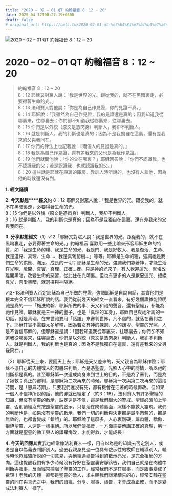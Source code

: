 ```yaml
---
title: "2020 – 02 – 01 QT 約翰福音 8：12 ~ 20"
date: 2025-04-12T00:27:19+0800
draft: false
# original_url: https://cmtc.tw/2020-02-01-qt-%e7%b4%84%e7%bf%b0%e7%a6%8f%e9%9f%b3-8%ef%bc%9a12-20
---
```


![2020 – 02 – 01 QT 約翰福音 8：12 ~ 20](/images/qt.jpg   "2020 – 02 – 01 QT 約翰福音 8：12 ~ 20")

# 2020 – 02 – 01 QT 約翰福音 8：12 ~ 20

> 約翰福音 8：12 ~ 20  
> 8：12 耶穌又對眾人說：「我是世界的光。跟從我的，就不在黑暗裏走，必要得著生命的光。」  
> 8：13 法利賽人對他說：「你是為自己作見證，你的見證不真。」  
> 8：14 耶穌說：「我雖然為自己作見證，我的見證還是真的；因我知道我從哪裏來，往哪裏去；你們卻不知道我從哪裏來，往哪裏去。  
> 8：15 你們是以外貌（原文是憑肉身）判斷人，我卻不判斷人。  
> 8：16 就是判斷人，我的判斷也是真的；因為不是我獨自在這裏，還有差我來的父與我同在。  
> 8：17 你們的律法上也記著說：『兩個人的見證是真的。』  
> 8：18 我是為自己作見證，還有差我來的父也是為我作見證。」  
> 8：19 他們就問他說：「你的父在哪裏？」耶穌回答說：「你們不認識我，也不認識我的父；若是認識我，也就認識我的父。」  
> 8：20 這些話是耶穌在殿裏的庫房、教訓人時所說的，也沒有人拿他，因為他的時候還沒有到。

**1.** **經文誦讀**

**2. 今天默想****經文**約 8：12 耶穌又對眾人說：「我是世界的光。跟從我的，就不在黑暗裏走，必要得著生命的光。  
8：15 你們是以外貌（原文是憑肉身）判斷人，我卻不判斷人。  
8：16 就是判斷人，我的判斷也是真的；因為不是我獨自在這裏，還有差我來的父與我同在。

**3. 分享默想經文**（1）v12「耶穌又對眾人說：我是世界的光。跟從我的，就不在黑暗裏走，必要得著生命的光。」約翰福音 喜歡用一些比喻來形容耶穌生命的特質，如「我是生命的糧、我是生命的光、我是門、我是好牧人、我是復活、生命、我是道路、真理、生命…、我是真葡萄樹…」等等。耶穌是生命的糧，強調祂是我們生命的供應、滿足、成長的一切；耶穌是生命的光，強調我們靠著神，才能生活在光明、敞開、真實、真理、正確…裡。只是神的光來了，有人歡迎這光，就悔改離開黑暗，改變生命的惡習，從此住在光明裏。但也有更多的人是厭惡這光、拒絕真光，喜愛黑暗，就選擇與神隔絕。

v13\~18法利賽人否定耶穌為自己所做的見證，強調耶穌是自說自話，其實他們是根本完全不信耶穌所說的話。我們從前幾天的經文一直看來，有好幾個證據能證明祂是真的——「施洗約翰、耶穌所做的事、天父和祂的聲音，還有聖經」，都能為祂作見證。耶穌就是三一神的聖子，也是「真理的本身」，耶穌自己與祂所說的一切話，就是真理。在末世祂要用「話語」來審判世界，凡不信的，就落在審判之下。耶穌其實不需要太多解釋，因為若沒有神的揀選、人的謙卑、聖靈的光照，人是不會信耶穌的。但耶穌還是講：「因我知道我從哪裏來，往哪裏去；你們卻不知道我從哪裏來，往哪裏去。你們是以外貌（原文是憑肉身）判斷人，我卻不判斷人。就是判斷人，我的判斷也是真的；因為不是我獨自在這裏，還有差我來的父與我同在。」

（2）耶穌從天上來，要回天上去；耶穌是天父差來的，天父親自為耶穌作證；耶穌不憑自己的肉體或人的肉體來判斷，而是憑聖靈，光照人心中的隱情，所以祂的判斷都是真的。甚至耶穌第一次道成肉身來到世上的目的，不是為了審判，而是為了拯救；真正的審判，是耶穌第二次再來的時候。耶穌第一次與第二次再來的這段時間，是「恩典時期」，只要我們還沒有死，都有機會在活著的時候悔改。但如果一個人不信神所說的話，他的罪就已經定了（約3：18）。法利賽人有許多聖經的知識，但沒有聖靈的啟示，註定還是不信，這是我們很大的警戒。聖經必須加上聖靈，否則讀經沒有按照聖靈的啟示，只是活在肉體裏面，照樣不能救人靈魂。我們的判斷也是，如果沒有聖靈的啟示，我們一切的判斷與決定都是屬乎肉體的，都是無效的，也都會變成「錯誤」的。耶穌說了這麼多，人心裏剛硬，屬肉體，驕傲，拒絕聖靈，人還是一樣拒絕。所以我們傳福音，一方面需要傳講正確的真理，另一方面就是聖靈的動工與人的謙卑悔改，才能得救，才能成長！

**4. 今天的回應**其實我也經常像法利賽人一樣，用自以為是的知識去否定別人，或者是自以為義去判斷別人。過去我親身見過一位具有啟示性的牧師在輔導別人，輔導時他靠經驗所說的一切意見，與他經過禱告得到的啟示亮光，是完全相反的方向。這也提醒我們有多少時候沒有好好在聖靈裏安靜禱告，我們自己就是在肉體中判斷與服事，反而經常攔阻了聖靈的工作。經常我們不是在服事，而是服事變成了拆毀！老我的肉體一直都是聖靈的敵人，求主賜我們謙卑禱告的心，經常安靜在聖靈的同在與真光之中，我們的讀經、分享、服事、禱告，才會成為正確，而不是變成法利賽人一樣了。